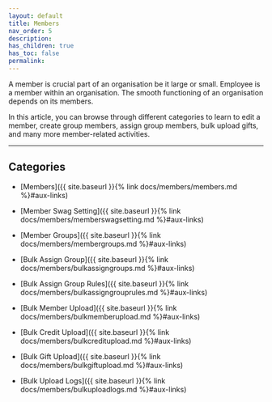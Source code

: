 ```yaml
---
layout: default
title: Members
nav_order: 5
description:
has_children: true
has_toc: false
permalink:
---
```


A member is crucial part of an organisation be it large or small. Employee is a member within an organisation. The smooth functioning of an organisation depends on its members.

In this article, you can browse through different categories to learn to edit a member, create group members, assign group members, bulk upload gifts, and many more member-related activities.

---

## Categories

- [Members]({{ site.baseurl }}{% link docs/members/members.md %}#aux-links)

- [Member Swag Setting]({{ site.baseurl }}{% link docs/members/memberswagsetting.md %}#aux-links)

- [Member Groups]({{ site.baseurl }}{% link docs/members/membergroups.md %}#aux-links)

- [Bulk Assign Group]({{ site.baseurl }}{% link docs/members/bulkassigngroups.md %}#aux-links)

- [Bulk Assign Group Rules]({{ site.baseurl }}{% link docs/members/bulkassigngrouprules.md %}#aux-links)

- [Bulk Member Upload]({{ site.baseurl }}{% link docs/members/bulkmemberupload.md %}#aux-links)

- [Bulk Credit Upload]({{ site.baseurl }}{% link docs/members/bulkcreditupload.md %}#aux-links)

- [Bulk Gift Upload]({{ site.baseurl }}{% link docs/members/bulkgiftupload.md %}#aux-links)

- [Bulk Upload Logs]({{ site.baseurl }}{% link docs/members/bulkuploadlogs.md %}#aux-links)
